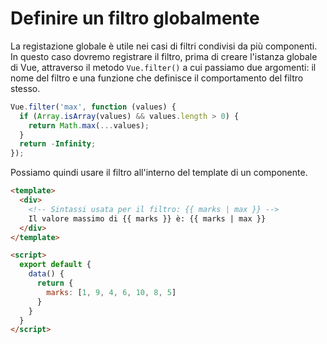 # Definire un filtro globalmente

La registazione globale è utile nei casi di filtri condivisi da più componenti. In questo caso dovremo registrare il filtro, prima di creare l'istanza globale di Vue, attraverso il metodo `Vue.filter()` a cui passiamo due argomenti: il nome del filtro e una funzione che definisce il comportamento del filtro stesso.

```javascript
Vue.filter('max', function (values) {
  if (Array.isArray(values) && values.length > 0) {
    return Math.max(...values);
  }
  return -Infinity;
});
```

Possiamo quindi usare il filtro all'interno del template di un componente.

```html
<template>
  <div>
    <!-- Sintassi usata per il filtro: {{ marks | max }} -->
    Il valore massimo di {{ marks }} è: {{ marks | max }}
  </div>
</template>

<script>
  export default {
    data() {
      return {
        marks: [1, 9, 4, 6, 10, 8, 5]
      }
    }
  }
</script>
```

